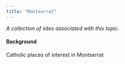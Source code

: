```yaml
---
title: "Montserrat"
---
```



*A collection of sites associated with this topic.*

#### Background

Catholic places of interest in Montserrat



